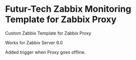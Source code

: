 # Futur-Tech Zabbix Monitoring Template for Zabbix Proxy
Custom Zabbix Template for Zabbix Proxy

Works for Zabbix Server 6.0

Added trigger when Proxy goes offline.